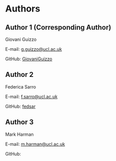 # Authors

## Author 1 (Corresponding Author)

Giovani Guizzo

E-mail: <g.guizzo@ucl.ac.uk>

GitHub: [GiovaniGuizzo](https://github.com/GiovaniGuizzo)

## Author 2

Federica Sarro

E-mail: <f.sarro@ucl.ac.uk>

GitHub: [fedsar](https://github.com/fedsar)

## Author 3

Mark Harman

E-mail: <m.harman@ucl.ac.uk>

GitHub: []()
